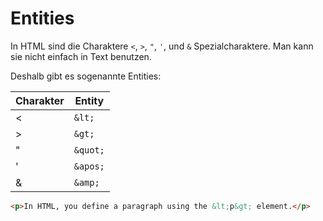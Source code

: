 # Entities

<show-structure depth="2" />

In HTML sind die Charaktere `<`, `>`, `"`, `'`, und `&` Spezialcharaktere. Man kann sie nicht einfach in Text benutzen.

Deshalb gibt es sogenannte Entities:

| Charakter | Entity   |
|-----------|----------|
| <         | `&lt;`   |
| >         | `&gt;`   |
| "         | `&quot;` |
| '         | `&apos;` |
| &         | `&amp;`  |

```HTML
<p>In HTML, you define a paragraph using the &lt;p&gt; element.</p>
```
